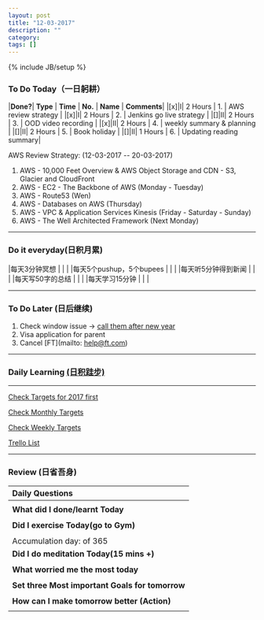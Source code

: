 ```yaml
---
layout: post
title: "12-03-2017"
description: ""
category: 
tags: []
---
```

{% include JB/setup %}



### To Do Today（一日躬耕）

|**Done?**| **Type** | **Time**   | **No.** | **Name** | **Comments**|
|[x]|I| 2 Hours     | 1. | AWS review strategy | 
|[x]|I| 2 Hours    | 2. | Jenkins go live strategy  	|
|[]|II| 2 Hours    | 3. | OOD video recording    	 |
|[x]|II| 2 Hours    | 4. | weekly summary & planning	 |
|[]|II| 2 Hours    | 5. | Book holiday    |
|[]|II| 1 Hours    | 6. | Updating reading summary|

AWS Review Strategy: (12-03-2017  -- 20-03-2017)
1. AWS - 10,000 Feet Overview & AWS Object Storage and CDN - S3, Glacier and CloudFront  
2. AWS - EC2 - The Backbone of AWS (Monday - Tuesday)
3. AWS - Route53 (Wen)
4. AWS - Databases on AWS (Thursday)
5. AWS - VPC  & Application Services Kinesis (Friday - Saturday - Sunday)
6. AWS - The Well Architected Framework (Next Monday)

---

### Do it everyday(日积月累)

|每天3分钟冥想             | | 	 |
|每天5个pushup，5个bupees   | |     |
|每天听5分钟得到新闻      | |	     |
|每天写50字的总结			 | |    |
|每天学习15分钟            | |    |

---

### To Do Later (日后继续) 

1. Check window issue -> [call them after new year](http://neil526.tripod.com/) 
2. Visa application for parent
3. Cancel [FT](mailto: help@ft.com)

---

### Daily Learning [(日积跬步)](https://yitianxu.github.io/2017/01/05/learning-summary)


---

[Check Targets for 2017 first](https://yitianxu.github.io/2016/12/30/resolution-for-2017)

[Check Monthly Targets](https://yitianxu.github.io/pages/monthly%20targets/Monthly)

[Check Weekly Targets](https://yitianxu.github.io/pages/weekly%20targets/Weekly%20Targets) 

[Trello List](https://trello.com/b/oYub62ID/goal-of-year-2016-2017)

---

### Review (日省吾身)

| Daily Questions                   |                                           
|:----------------------------------|
|                                   |
| **What did I done/learnt Today**| 
|    |
| **Did I exercise Today(go to Gym)**|          
|     |
| Accumulation day:  of 365   |
| **Did I do meditation Today(15 mins +)**|          
|     |
|**What worried me the most today**|
|                                |
|**Set three Most important Goals for tomorrow**|
|                                        |
|**How can I make tomorrow better (Action)**|
|                          |
